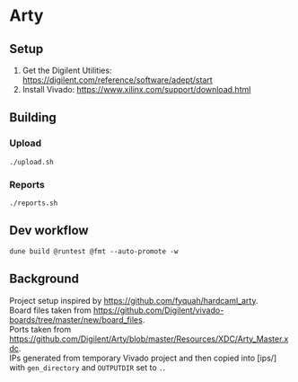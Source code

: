 # Arty

## Setup

1. Get the Digilent Utilities: https://digilent.com/reference/software/adept/start
2. Install Vivado: https://www.xilinx.com/support/download.html

## Building

### Upload

`./upload.sh`

### Reports

`./reports.sh`

## Dev workflow

`dune build @runtest @fmt --auto-promote -w`

## Background

Project setup inspired by https://github.com/fyquah/hardcaml_arty. \
Board files taken from https://github.com/Digilent/vivado-boards/tree/master/new/board_files. \
Ports taken from https://github.com/Digilent/Arty/blob/master/Resources/XDC/Arty_Master.xdc. \
IPs generated from temporary Vivado project and then copied into [ips/] with `gen_directory` and
`OUTPUTDIR` set to `.`.
